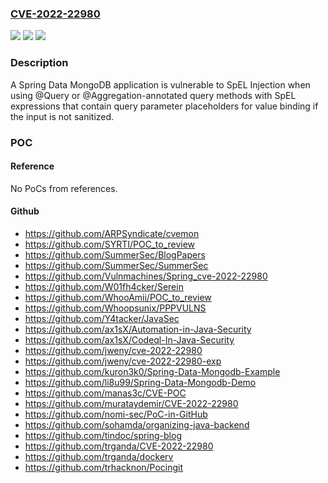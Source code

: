 ### [CVE-2022-22980](https://cve.mitre.org/cgi-bin/cvename.cgi?name=CVE-2022-22980)
![](https://img.shields.io/static/v1?label=Product&message=Spring%20Data%20MongoDB&color=blue)
![](https://img.shields.io/static/v1?label=Version&message=n%2Fa&color=blue)
![](https://img.shields.io/static/v1?label=Vulnerability&message=Spring%20Data%20MongoDB%20SpEL%20Expression%20injection%20vulnerability%20through%20annotated%20repository%20query%20methods&color=brighgreen)

### Description

A Spring Data MongoDB application is vulnerable to SpEL Injection when using @Query or @Aggregation-annotated query methods with SpEL expressions that contain query parameter placeholders for value binding if the input is not sanitized.

### POC

#### Reference
No PoCs from references.

#### Github
- https://github.com/ARPSyndicate/cvemon
- https://github.com/SYRTI/POC_to_review
- https://github.com/SummerSec/BlogPapers
- https://github.com/SummerSec/SummerSec
- https://github.com/Vulnmachines/Spring_cve-2022-22980
- https://github.com/W01fh4cker/Serein
- https://github.com/WhooAmii/POC_to_review
- https://github.com/Whoopsunix/PPPVULNS
- https://github.com/Y4tacker/JavaSec
- https://github.com/ax1sX/Automation-in-Java-Security
- https://github.com/ax1sX/Codeql-In-Java-Security
- https://github.com/jweny/cve-2022-22980
- https://github.com/jweny/cve-2022-22980-exp
- https://github.com/kuron3k0/Spring-Data-Mongodb-Example
- https://github.com/li8u99/Spring-Data-Mongodb-Demo
- https://github.com/manas3c/CVE-POC
- https://github.com/murataydemir/CVE-2022-22980
- https://github.com/nomi-sec/PoC-in-GitHub
- https://github.com/sohamda/organizing-java-backend
- https://github.com/tindoc/spring-blog
- https://github.com/trganda/CVE-2022-22980
- https://github.com/trganda/dockerv
- https://github.com/trhacknon/Pocingit

